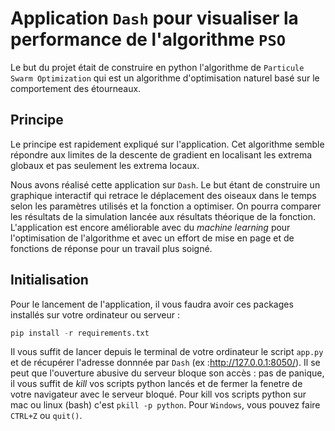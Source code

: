 # Application `Dash` pour visualiser la performance de l'algorithme `PSO`

Le but du projet était de construire en python l'algorithme de `Particule Swarm Optimization` qui est un algorithme d'optimisation naturel basé sur le comportement des étourneaux.

## Principe

Le principe est rapidement expliqué sur l'application. Cet algorithme semble répondre aux limites de la descente de gradient en localisant les extrema globaux et pas seulement les extrema locaux. 

Nous avons réalisé cette application sur `Dash`. Le but étant de construire un graphique interactif qui retrace le déplacement des oiseaux dans le temps selon les paramètres utilisés et la fonction a optimiser. On pourra comparer les résultats de la simulation lancée aux résultats théorique de la fonction. L'application est encore améliorable avec du _machine learning_ pour l'optimisation de l'algorithme et avec un effort de mise en page et de fonctions de réponse pour un travail plus soigné. 

## Initialisation 

Pour le lancement de l'application, il vous faudra avoir ces packages installés sur votre ordinateur ou serveur : 

```python
pip install -r requirements.txt
```

Il vous suffit de lancer depuis le terminal de votre ordinateur le script `app.py` et de récupérer l'adresse donnnée par `Dash` (ex :http://127.0.0.1:8050/). Il se peut que l'ouverture abusive du serveur bloque son accès : pas de panique, il vous suffit de _kill_ vos scripts python lancés et de fermer la fenetre de votre navigateur avec le serveur bloqué. Pour kill vos scripts python sur mac ou linux (bash) c'est `pkill -p python`. Pour `Windows`, vous pouvez faire `CTRL+Z` ou `quit()`. 



